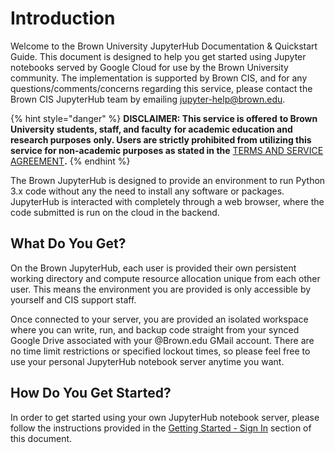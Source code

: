 # Introduction

Welcome to the Brown University JupyterHub Documentation & Quickstart Guide. This document is designed to help you get started using Jupyter notebooks served by Google Cloud for use by the Brown University community. The implementation is supported by Brown CIS, and for any questions/comments/concerns regarding this service, please contact the Brown CIS JupyterHub team by emailing jupyter-help@brown.edu. 

{% hint style="danger" %}
**DISCLAIMER: This service is offered** **to Brown University students, staff, and faculty** **for academic education and research purposes** **only. Users are strictly prohibited from utilizing this service for non-academic purposes as stated in the** [TERMS AND SERVICE AGREEMENT](computing-policy.md#brown-jupyterhub-terms-and-service-agreement)**.**
{% endhint %}

The Brown JupyterHub is designed to provide an environment to run Python 3.x code without any the need to install any software or packages. JupyterHub is interacted with completely through a web browser, where the code submitted is run on the cloud in the backend.

## What Do You Get?

On the Brown JupyterHub, each user is provided their own persistent working directory and compute resource allocation unique from each other user. This means the environment you are provided is only accessible by yourself and CIS support staff. 

Once connected to your server, you are provided an isolated workspace where you can write, run, and backup code straight from your synced Google Drive associated with your @Brown.edu GMail account. There are no time limit restrictions or specified lockout times, so please feel free to use your personal JupyterHub notebook server anytime you want.

## How Do You Get Started?

In order to get started using your own JupyterHub notebook server, please follow the instructions provided in the [Getting Started - Sign In](getting-started/untitled.md) section of this document.

